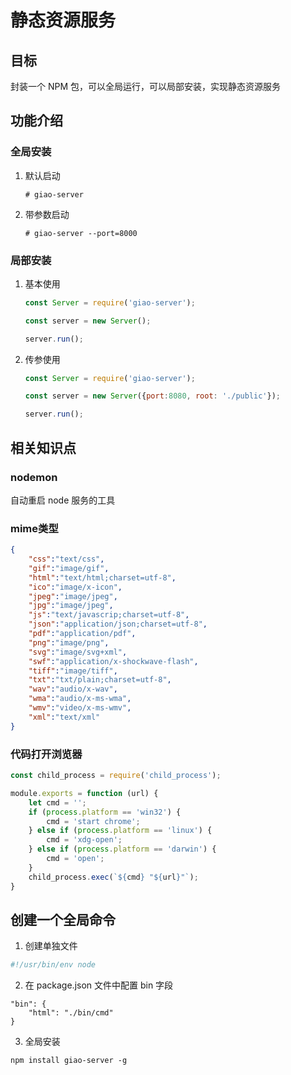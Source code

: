# 静态资源服务

## 目标
封装一个 NPM 包，可以全局运行，可以局部安装，实现静态资源服务

## 功能介绍

### 全局安装
1. 默认启动
    ```shell script
    # giao-server
    ```

2. 带参数启动
    ```shell script
    # giao-server --port=8000
    ```

### 局部安装
1. 基本使用
    ```js
    const Server = require('giao-server');
    
    const server = new Server();
    
    server.run();
    ```

2. 传参使用
    ```js
    const Server = require('giao-server');
    
    const server = new Server({port:8080, root: './public'});
    
    server.run();
    ```

## 相关知识点

### nodemon

自动重启 node 服务的工具

### mime类型

```json
{
    "css":"text/css",
    "gif":"image/gif",
    "html":"text/html;charset=utf-8",
    "ico":"image/x-icon",
    "jpeg":"image/jpeg",
    "jpg":"image/jpeg",
    "js":"text/javascrip;charset=utf-8",
    "json":"application/json;charset=utf-8",
    "pdf":"application/pdf",
    "png":"image/png",
    "svg":"image/svg+xml",
    "swf":"application/x-shockwave-flash",
    "tiff":"image/tiff",
    "txt":"txt/plain;charset=utf-8",
    "wav":"audio/x-wav",
    "wma":"audio/x-ms-wma",
    "wmv":"video/x-ms-wmv",
    "xml":"text/xml"
}
```

### 代码打开浏览器

```js
const child_process = require('child_process');

module.exports = function (url) {
    let cmd = '';
    if (process.platform == 'win32') {
        cmd = 'start chrome';
    } else if (process.platform == 'linux') {
        cmd = 'xdg-open';
    } else if (process.platform == 'darwin') {
        cmd = 'open';
    }
    child_process.exec(`${cmd} "${url}"`);
}
```

## 创建一个全局命令
1. 创建单独文件
```sh
#!/usr/bin/env node
```

2. 在 package.json 文件中配置 bin 字段
```
"bin": {
    "html": "./bin/cmd"
}
```

3. 全局安装
```shell
npm install giao-server -g
```

